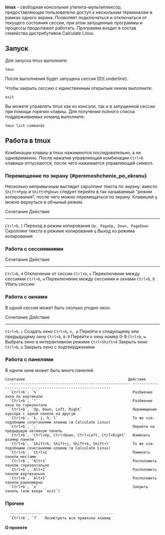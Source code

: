 
**tmux** - свободная консольная утилита-мультиплексор, предоставляющая
пользователю доступ к нескольким терминалам в рамках одного экрана.
Позволяет подключаться и отключаться от текущего состояния сессии, при
этом запущенные программы и процессы продолжают работать. Программа
входит в состав семейства дистрибутивов Calculate Linux.

## Запуск

Для запуска tmux выполните:

```
tmux
```


После выполнения будет запущена сессия [0]{.underline}.

Чтобы закрыть сессию с единственным открытым окном выполните:

```
exit
```

Вы можете управлять tmux как из консоли, так и в запущенной сессии при
помощи горячих клавиш. Для получения полного списка поддерживаемых
команд выполните:

```
tmux list-commands
```

## Работа в tmux

Комбинации клавиш в tmux нажимеются последовательно, а не одновременно.
После нажатия управляющей комбинации `Ctrl+b` клавиши отпускаются, после
чего нажимается управляющий символ.

### Перемещение по экрану {#peremeshchenie_po_ekranu}

Несколько непривычным выглядит скроллинг текста по экрану: вместо
`Shift+PgUp` и `Shift+PgDown` следует перейти в так называемый "режим
копирования", после чего можно перемещаться по экрану. Клавишей `q`
можно вернуться в обчыный режим.

  Сочетание                      Действие
  ------------------------------ ---------------------------------------
  `Ctrl+b`, `[`                  Переход в режим копирования
  `Up, PageUp, Down, PageDown`   Скроллинг текста в режиме копирования
  `q`                            Выход из режима копирования

### Работа с сессиямиями

  Сочетание       Действие
  --------------- --------------------------------------
  `Ctrl+b`, `d`   Отключение от сессии
  `Ctrl+b`, `s`   Переключение между сессиями
  `Ctrl+b`, `w`   Переключение между сессиями и окнами
  `Ctrl+b`, `D`   Убить сессию

### Работа с окнами

В одной сессии может быть сколько угодно окон.

  Сочетание          Действие
  ------------------ -------------------------------------------
  `Ctrl+b`, `c`      Создать окно
  `Ctrl+b`, `n, p`   Перейти к следующему или предыдущему окну
  `Ctrl+b`, `0-9`    Перейти к окну номер 0-9
  `Ctrl+b`, `w`      Выбрать окно в интерактивном режиме
  `Ctrl+Shift+d`     Закрыть окно
  `Ctrl+b`, `&`      Закрыть окно с подтверджением

### Работа с панелями

В одном окне может быть много панелей.

```
Сочетание                                               Действие
  ------------------------------------------------------- ------------------------------------------------------------
  `Ctrl+b`, `%`                                           Разбиение окна по вертикали
  `Ctrl+b`, `"`                                           Разбиение окна по горизонтали
  `Ctrl+b`, `Up, Down, Left, Right`                       Перемещение курсора с одной панели на другую
  `Ctrl+b`, `k, j, h, l`                                  То же vim-подобными сочетаниями клавиш (в Calculate Linux)
  `Ctrl+b`, `;`                                           Перейти на предыдущую активную панель
  `Ctrl+b`, `Ctrl+Up, Ctrl+Down, Ctrl+Left, Ctrl+Right`   Изменить размер панели
  `Ctrl+b`, `Shift+k, Shift+j, Shift+h, Shift+l`          То же vim-подобными сочетаниями клавиш (в Calculate Linux)
  `Ctrl+b`, `Ctrl+o`                                      Поменять панели местами
  `Ctrl+b`, `Alt+1`                                       Расположить панели горизонтально
  `Ctrl+b`, `Alt+2`                                       Расположить панели вертикально
  `Ctrl+b`, `Alt+5`                                       Расположить панели равномерно
  `Ctrl+b`, `x`                                           Закрыть панель (или введя `exit`)
```

### Прочее
```bash title="Сочетание       Действие"
  --------------- --------------------------------
  `Ctrl+b`, `?`   Посмотреть все привязки клавиш
```
**О проекте**

